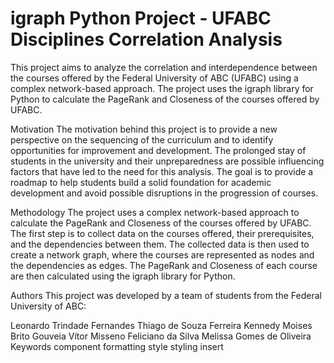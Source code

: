 # igraph Python Project - UFABC Disciplines Correlation Analysis

This project aims to analyze the correlation and interdependence between the courses offered by the Federal University of ABC (UFABC) using a complex network-based approach. The project uses the igraph library for Python to calculate the PageRank and Closeness of the courses offered by UFABC.

Motivation
The motivation behind this project is to provide a new perspective on the sequencing of the curriculum and to identify opportunities for improvement and development. The prolonged stay of students in the university and their unpreparedness are possible influencing factors that have led to the need for this analysis. The goal is to provide a roadmap to help students build a solid foundation for academic development and avoid possible disruptions in the progression of courses.

Methodology
The project uses a complex network-based approach to calculate the PageRank and Closeness of the courses offered by UFABC. The first step is to collect data on the courses offered, their prerequisites, and the dependencies between them. The collected data is then used to create a network graph, where the courses are represented as nodes and the dependencies as edges. The PageRank and Closeness of each course are then calculated using the igraph library for Python.

Authors
This project was developed by a team of students from the Federal University of ABC:

Leonardo Trindade Fernandes
Thiago de Souza Ferreira
Kennedy Moises Brito Gouveia
Vítor Misseno Feliciano da Silva
Melissa Gomes de Oliveira
Keywords
component
formatting
style
styling
insert
